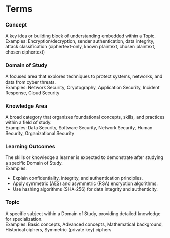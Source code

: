 # Terms

### Concept  
A key idea or building block of understanding embedded within a Topic.  
Examples: Encryption/decryption, sender authentication, data integrity, attack classification (ciphertext-only, known plaintext, chosen plaintext, chosen ciphertext)  

### Domain of Study  
A focused area that explores techniques to protect systems, networks, and data from cyber threats.  
Examples: Network Security, Cryptography, Application Security, Incident Response, Cloud Security  

### Knowledge Area  
A broad category that organizes foundational concepts, skills, and practices within a field of study.  
Examples: Data Security, Software Security, Network Security, Human Security, Organizational Security  

### Learning Outcomes  
The skills or knowledge a learner is expected to demonstrate after studying a specific Domain of Study.  
Examples:  
- Explain confidentiality, integrity, and authentication principles.  
- Apply symmetric (AES) and asymmetric (RSA) encryption algorithms.  
- Use hashing algorithms (SHA-256) for data integrity and authenticity.  

### Topic  
A specific subject within a Domain of Study, providing detailed knowledge for specialization.  
Examples: Basic concepts, Advanced concepts, Mathematical background, Historical ciphers, Symmetric (private key) ciphers  
